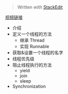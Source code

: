 


> Written with [StackEdit](https://stackedit.io/)

[视频链接](https://www.youtube.com/watch?v=Hysb7hXp8B0&t=116s&list=PLd3UqWTnYXOmYSEr3FtL0WyRHq1XpLFy8&index=2)

- 介绍
- 定义一个线程的方法
	- 继承 Thread
	- 实现 Runnable
- 获取&设置一个线程的名字
- 线程优先级
- 阻止线程执行的方法
	- yield
	- join
	- sleep
- Synchronization
<!--stackedit_data:
eyJoaXN0b3J5IjpbMTEyMzk1NzIyOV19
-->